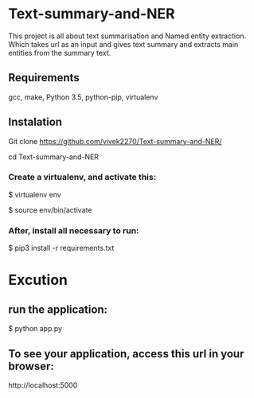 # Text-summary-and-NER
This project is all about text summarisation and Named entity extraction. Which takes url as an input and gives text summary and extracts main entities from the summary text.

## Requirements
gcc, make, Python 3.5, python-pip, virtualenv

## Instalation
Git clone https://github.com/vivek2270/Text-summary-and-NER/

cd Text-summary-and-NER

### Create a virtualenv, and activate this:
$ virtualenv env 

$ source env/bin/activate

### After, install all necessary to run:

$ pip3 install -r requirements.txt

# Excution
## run the application:
$ python app.py

## To see your application, access this url in your browser:
http://localhost:5000

